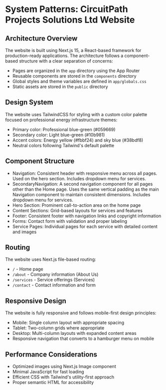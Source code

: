 # System Patterns: CircuitPath Projects Solutions Ltd Website

## Architecture Overview
The website is built using Next.js 15, a React-based framework for production-ready applications. The architecture follows a component-based structure with a clear separation of concerns:

- Pages are organized in the `app` directory using the App Router
- Reusable components are stored in the `components` directory
- Global styles and theme variables are defined in `app/globals.css`
- Static assets are stored in the `public` directory

## Design System
The website uses TailwindCSS for styling with a custom color palette focused on professional energy infrastructure themes:

- Primary color: Professional blue-green (#059669)
- Secondary color: Light blue-green (#10b981)
- Accent colors: Energy yellow (#fbbf24) and sky blue (#38bdf8)
- Neutral colors following Tailwind's default palette

## Component Structure
- Navigation: Consistent header with responsive menu across all pages. Used on the hero section. Includes dropdown menu for services.
- SecondaryNavigation: A second navigation component for all pages other than the Home page. Uses the same vertical padding as the main Navigation component to maintain consistent dimensions. Includes dropdown menu for services.
- Hero Section: Prominent call-to-action area on the home page
- Content Sections: Grid-based layouts for services and features
- Footer: Consistent footer with navigation links and copyright information
- Forms: Contact form with validation and proper labeling
- Service Pages: Individual pages for each service with detailed content and images

## Routing
The website uses Next.js file-based routing:

- `/` - Home page
- `/about` - Company information (About Us)
- `/services` - Service offerings (Services)
- `/contact` - Contact information and form

## Responsive Design
The website is fully responsive and follows mobile-first design principles:

- Mobile: Single column layout with appropriate spacing
- Tablet: Two-column grids where appropriate
- Desktop: Multi-column layouts with expanded content areas
- Responsive navigation that converts to a hamburger menu on mobile

## Performance Considerations
- Optimized images using Next.js Image component
- Minimal JavaScript for fast loading
- Efficient CSS with Tailwind's utility-first approach
- Proper semantic HTML for accessibility